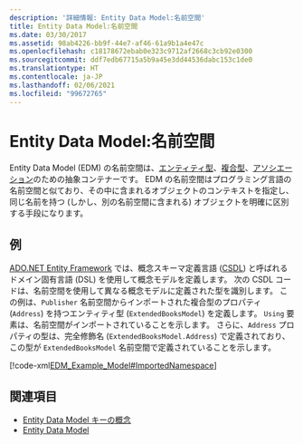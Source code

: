 ```yaml
---
description: '詳細情報: Entity Data Model:名前空間'
title: Entity Data Model:名前空間
ms.date: 03/30/2017
ms.assetid: 98ab4226-bb9f-44e7-af46-61a9b1a4e47c
ms.openlocfilehash: c18178672ebab0e323c9712af2668c3cb92e0300
ms.sourcegitcommit: ddf7edb67715a5b9a45e3dd44536dabc153c1de0
ms.translationtype: HT
ms.contentlocale: ja-JP
ms.lasthandoff: 02/06/2021
ms.locfileid: "99672765"
---
```

# <a name="entity-data-model-namespaces"></a>Entity Data Model:名前空間

Entity Data Model (EDM) の名前空間は、[エンティティ型](entity-type.md)、[複合型](complex-type.md)、[アソシエーション](association-type.md)のための抽象コンテナーです。 EDM の名前空間はプログラミング言語の名前空間と似ており、その中に含まれるオブジェクトのコンテキストを指定し、同じ名前を持つ (しかし、別の名前空間に含まれる) オブジェクトを明確に区別する手段になります。  
  
## <a name="example"></a>例  

 [ADO.NET Entity Framework](./ef/index.md) では、概念スキーマ定義言語 ([CSDL](/ef/ef6/modeling/designer/advanced/edmx/csdl-spec)) と呼ばれるドメイン固有言語 (DSL) を使用して概念モデルを定義します。 次の CSDL コードは、名前空間を使用して異なる概念モデルに定義された型を識別します。 この例は、`Publisher` 名前空間からインポートされた複合型のプロパティ (`Address`) を持つエンティティ型 (`ExtendedBooksModel`) を定義します。 `Using` 要素は、名前空間がインポートされていることを示します。 さらに、`Address` プロパティの型は、完全修飾名 (`ExtendedBooksModel.Address`) で定義されており、この型が `ExtendedBooksModel` 名前空間で定義されていることを示します。  
  
 [!code-xml[EDM_Example_Model#ImportedNamespace](../../../../samples/snippets/xml/VS_Snippets_Data/edm_example_model/xml/books6.edmx#importednamespace)]  
  
## <a name="see-also"></a>関連項目

- [Entity Data Model キーの概念](entity-data-model-key-concepts.md)
- [Entity Data Model](entity-data-model.md)

